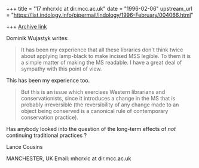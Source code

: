 +++
title = "17 mhcrxlc at dir.mcc.ac.uk"
date = "1996-02-06"
upstream_url = "https://list.indology.info/pipermail/indology/1996-February/004066.html"

+++
[Archive link](https://list.indology.info/pipermail/indology/1996-February/004066.html)

Dominik Wujastyk writes:

>It has been my experience that all these libraries don't think twice about
>applying lamp-black to make incised MSS legible.  To them it is a simple matter
>of making the MS readable.  I have a great deal of sympathy with this point of
>view.

This has been my experience too.

>But this is an issue which exercises Western librarians and
>conservationists, since it introduces a change in the MS that is probably
>irreversible (the reversibility of any change made to an object being conserved
>is a canonical rule of contemporary conservation practice).

Has anybody looked into the question of the long-term effects of _not_
continuing traditional practices ?

Lance Cousins

MANCHESTER, UK
Email: mhcrxlc at dir.mcc.ac.uk






